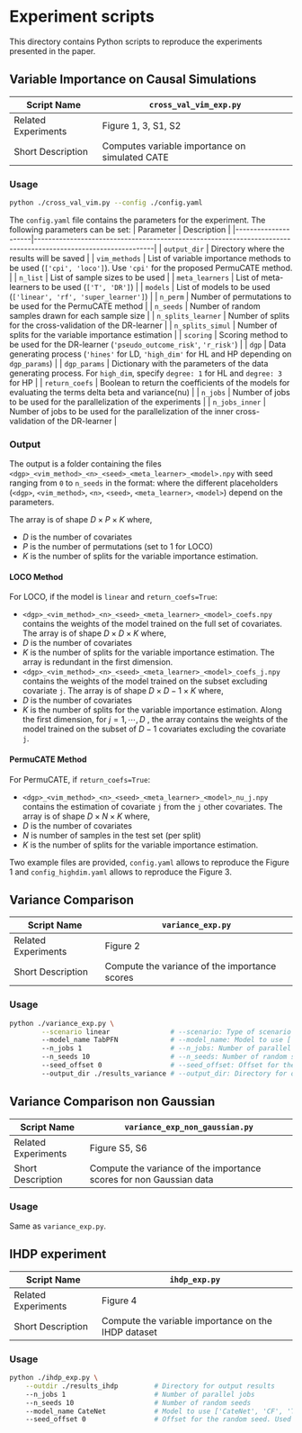 # Experiment scripts
This directory contains Python scripts to reproduce the experiments presented in the paper. 

## Variable Importance on Causal Simulations

| Script Name         | `cross_val_vim_exp.py`                |
|---------------------|---------------------------------------|
| Related Experiments | Figure 1, 3, S1, S2                   |
| Short Description   | Computes variable importance on simulated CATE |

### Usage 
```bash
python ./cross_val_vim.py --config ./config.yaml
```

The `config.yaml` file contains the parameters for the experiment. The following parameters can be set:
| Parameter           | Description                                                                                                   |
|---------------------|---------------------------------------------------------------------------------------------------------------|
| `output_dir`        | Directory where the results will be saved                                                                     |
| `vim_methods`       | List of variable importance methods to be used (`['cpi', 'loco']`). Use `'cpi'` for the proposed PermuCATE method. |
| `n_list`            | List of sample sizes to be used                                                                               |
| `meta_learners`     | List of meta-learners to be used (`['T', 'DR']`)                                                             |
| `models`            | List of models to be used (`['linear', 'rf', 'super_learner']`)                                              |
| `n_perm`            | Number of permutations to be used for the PermuCATE method                                                   |
| `n_seeds`           | Number of random samples drawn for each sample size                                                          |
| `n_splits_learner`  | Number of splits for the cross-validation of the DR-learner                                                  |
| `n_splits_simul`    | Number of splits for the variable importance estimation                                                      |
| `scoring`           | Scoring method to be used for the DR-learner (`'pseudo_outcome_risk'`, `'r_risk'`)                           |
| `dgp`               | Data generating process (`'hines'` for LD, `'high_dim'` for HL and HP depending on `dgp_params`)             |
| `dgp_params`        | Dictionary with the parameters of the data generating process. For `high_dim`, specify `degree: 1` for HL and `degree: 3` for HP |
| `return_coefs`      | Boolean to return the coefficients of the models for evaluating the terms delta beta and variance(nu)         |
| `n_jobs`            | Number of jobs to be used for the parallelization of the experiments                                          |
| `n_jobs_inner`      | Number of jobs to be used for the parallelization of the inner cross-validation of the DR-learner            |

### Output
The output is a folder containing the files `<dgp>_<vim_method>_<n>_<seed>_<meta_learner>_<model>.npy` with seed ranging from `0` to `n_seeds` in the format:
where the different placeholders (`<dgp>`, `<vim_method>`, `<n>`, `<seed>`, `<meta_learner>`, `<model>`) depend on the parameters.

The array is of shape $D\times P\times K$ where,
 - $D$ is the number of covariates
  - $P$ is the number of permutations (set to 1 for LOCO)
  - $K$ is the number of splits for the variable importance estimation.
#### LOCO Method

For LOCO, if the model is `linear` and `return_coefs=True`:
- `<dgp>_<vim_method>_<n>_<seed>_<meta_learner>_<model>_coefs.npy` contains the weights of the model trained on the full set of covariates.
The array is of shape $D\times D \times K$ where,
 - $D$ is the number of covariates
 - $K$ is the number of splits for the variable importance estimation.
 The array is redundant in the first dimension. 
- `<dgp>_<vim_method>_<n>_<seed>_<meta_learner>_<model>_coefs_j.npy` contains the weights of the model trained on the subset excluding covariate `j`.
The array is of shape $D\times D-1 \times K$ where,
 - $D$ is the number of covariates
 - $K$ is the number of splits for the variable importance estimation.
 Along the first dimension, for $j=1, \cdots, D$ , the array contains the weights of the model trained on the subset of $D-1$ covariates excluding the covariate `j`.

#### PermuCATE Method
For PermuCATE, if `return_coefs=True`:
- `<dgp>_<vim_method>_<n>_<seed>_<meta_learner>_<model>_nu_j.npy` contains the estimation of covariate `j` from the `j` other covariates.
The array is of shape $D\times N\times K$ where,
 - $D$ is the number of covariates
 - $N$ is number of samples in the test set (per split)
 - $K$ is the number of splits for the variable importance estimation.

 Two example files are provided, `config.yaml` allows to reproduce the Figure 1 and `config_highdim.yaml` allows to reproduce the Figure 3.

## Variance Comparison
| Script Name         | `variance_exp.py`                |
|---------------------|----------------------------------|
| Related Experiments | Figure 2                         | 
| Short Description   | Compute the variance of the importance scores |

### Usage 
```bash
python ./variance_exp.py \
        --scenario linear               # --scenario: Type of scenario ['linear', 'nonlinear']
        --model_name TabPFN             # --model_name: Model to use ['TabPFN', 'CateNet', 'linear']
        --n_jobs 1                      # --n_jobs: Number of parallel jobs
        --n_seeds 10                    # --n_seeds: Number of random seeds
        --seed_offset 0                 # --seed_offset: Offset for the random seed. Used to parallelize the experiments using SLURM job array.
        --output_dir ./results_variance # --output_dir: Directory for output results
```

## Variance Comparison non Gaussian
| Script Name         | `variance_exp_non_gaussian.py`                |
|---------------------|----------------------------------|
| Related Experiments | Figure S5, S6                         |
| Short Description   | Compute the variance of the importance scores for non Gaussian data |

### Usage 
Same as `variance_exp.py`. 

## IHDP experiment
| Script Name         | `ihdp_exp.py`                |
|---------------------|------------------------------|
| Related Experiments | Figure 4 |
| Short Description   | Compute the variable importance on the IHDP dataset |

### Usage 
```bash
python ./ihdp_exp.py \
    --outdir ./results_ihdp         # Directory for output results
    --n_jobs 1                      # Number of parallel jobs
    --n_seeds 10                    # Number of random seeds
    --model_name CateNet            # Model to use ['CateNet', 'CF', 'TabPFN']
    --seed_offset 0                 # Offset for the random seed. Used to parallelize the experiments using SLURM job array.
```
